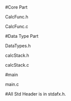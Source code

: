 #Core Part

CalcFunc.h

CalcFunc.c

#Data Type Part

DataTypes.h

calcStack.h

calcStack.c

#main

main.c

#All Std Header is in stdafx.h.
